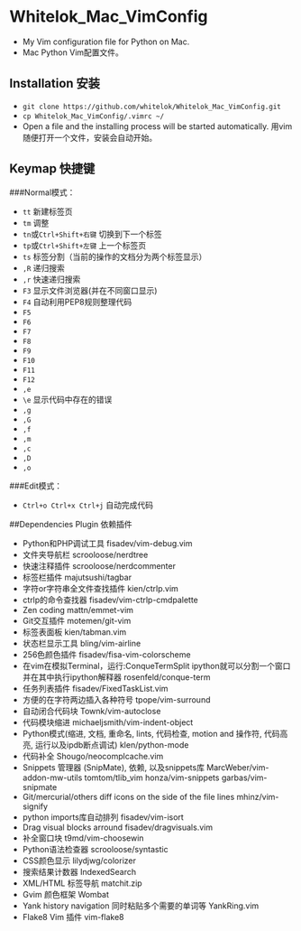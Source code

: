 # Whitelok\_Mac_VimConfig
- My Vim configuration file for Python on Mac. 
- Mac Python Vim配置文件。

## Installation 安装
- `git clone https://github.com/whitelok/Whitelok_Mac_VimConfig.git`
- `cp Whitelok_Mac_VimConfig/.vimrc ~/`
- Open a file and the installing process will be started automatically. 用vim随便打开一个文件，安装会自动开始。

## Keymap 快捷键
###Normal模式：
 - `tt` 新建标签页
 - `tm` 调整
 - `tn`或`Ctrl+Shift+右键` 切换到下一个标签
 - `tp`或`Ctrl+Shift+左键` 上一个标签页
 - `ts` 标签分割（当前的操作的文档分为两个标签显示）
 - `,R` 递归搜索
 - `,r` 快速递归搜索
 - `F3` 显示文件浏览器(并在不同窗口显示)
 - `F4` 自动利用PEP8规则整理代码
 - `F5` 
 - `F6`
 - `F7`
 - `F8`
 - `F9`
 - `F10`
 - `F11`
 - `F12`
 - `,e`
 - `\e` 显示代码中存在的错误
 - `,g`
 - `,G`
 - `,f`
 - `,m`
 - `,c`
 - `,D`
 - `,o`
 
###Edit模式：
 - `Ctrl+o Ctrl+x Ctrl+j` 自动完成代码

##Dependencies Plugin 依赖插件
- Python和PHP调试工具 fisadev/vim-debug.vim
- 文件夹导航栏 scrooloose/nerdtree
- 快速注释插件 scrooloose/nerdcommenter
- 标签栏插件 majutsushi/tagbar
- 字符or字符串全文件查找插件 kien/ctrlp.vim
- ctrlp的命令查找器 fisadev/vim-ctrlp-cmdpalette
- Zen coding mattn/emmet-vim
- Git交互插件 motemen/git-vim
- 标签表面板 kien/tabman.vim
- 状态栏显示工具 bling/vim-airline
- 256色颜色插件 fisadev/fisa-vim-colorscheme
- 在vim在模拟Terminal，运行:ConqueTermSplit ipython就可以分割一个窗口并在其中执行ipython解释器 rosenfeld/conque-term
- 任务列表插件 fisadev/FixedTaskList.vim
- 方便的在字符两边插入各种符号 tpope/vim-surround
- 自动闭合代码块 Townk/vim-autoclose
- 代码模块缩进 michaeljsmith/vim-indent-object
- Python模式(缩进, 文档, 重命名, lints, 代码检查, motion and 操作符, 代码高亮, 运行以及ipdb断点调试) klen/python-mode
- 代码补全 Shougo/neocomplcache.vim
- Snippets 管理器 (SnipMate), 依赖, 以及snippets库 MarcWeber/vim-addon-mw-utils tomtom/tlib_vim honza/vim-snippets garbas/vim-snipmate
- Git/mercurial/others diff icons on the side of the file lines mhinz/vim-signify
- python imports库自动排列 fisadev/vim-isort
- Drag visual blocks arround fisadev/dragvisuals.vim
- 补全窗口块 t9md/vim-choosewin
- Python语法检查器 scrooloose/syntastic
- CSS颜色显示 lilydjwg/colorizer
- 搜索结果计数器 IndexedSearch
- XML/HTML 标签导航 matchit.zip
- Gvim 颜色框架 Wombat
- Yank history navigation 同时粘贴多个需要的单词等 YankRing.vim
- Flake8 Vim 插件 vim-flake8